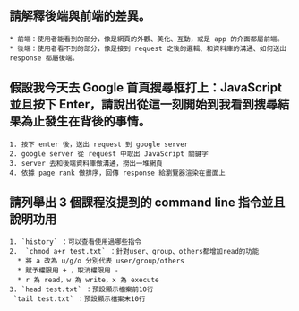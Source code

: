 ## 請解釋後端與前端的差異。

	* 前端：使用者能看到的部分，像是網頁的外觀、美化、互動，或是 app 的介面都屬前端。
	* 後端：使用者看不到的部分，像是接到 request 之後的邏輯、和資料庫的溝通、如何送出 response 都屬後端。

## 假設我今天去 Google 首頁搜尋框打上：JavaScript 並且按下 Enter，請說出從這一刻開始到我看到搜尋結果為止發生在背後的事情。
  
	1. 按下 enter 後，送出 request 到 google server
	2. google server 從 request 中取出 JavaScript 關鍵字
	3. server 去和後端資料庫做溝通，撈出一堆網頁
	4. 依據 page rank 做排序，回傳 response 給瀏覽器渲染在畫面上


## 請列舉出 3 個課程沒提到的 command line 指令並且說明功用

	1. `history` ：可以查看使用過哪些指令
	2.  `chmod a+r test.txt` ：針對user、group、others都增加read的功能
	  * 將 a 改為 u/g/o 分別代表 user/group/others
	  * 賦予權限用 + ，取消權限用 -
	  * r 為 read，w 為 write，x 為 execute
	3. `head test.txt` ：預設顯示檔案前10行
	 `tail test.txt` ：預設顯示檔案末10行